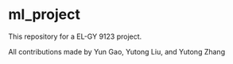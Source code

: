 # ml_project

This repository for a EL-GY 9123 project.

All contributions made by Yun Gao, Yutong Liu, and Yutong Zhang
